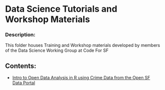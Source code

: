 # Data Science Tutorials and Workshop Materials

### Description:
This folder houses Training and Workshop materials developed by members of the Data Science Working Group at Code For SF

## Contents:
* [Intro to Open Data Analysis in R using Crime Data from the Open SF Data Portal](https://github.com/sfbrigade/data-science-wg/tree/master/dswg-tutorials-workshops/20190303-Open-Data-Analysis-R) 
